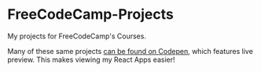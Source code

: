 # FreeCodeCamp-Projects
My projects for FreeCodeCamp's Courses.

Many of these same projects [can be found on Codepen](https://codepen.io/collection/XkmbzN), which features live preview.
This makes viewing my React Apps easier!
